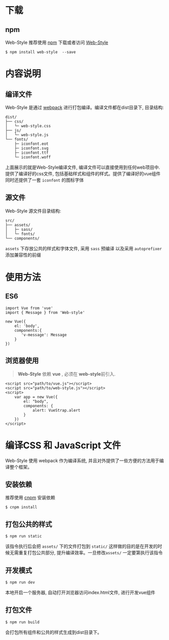 # 下载

## npm
Web-Style 推荐使用 [npm][1] 下载或者访问 [Web-Style][2]

```
$ npm install web-style  --save
```

# 内容说明


## 编译文件
Web-Style 是通过 [webpack][3] 进行打包编译。编译文件都在dist目录下, 目录结构:

```
dist/
├── css/
│   └─ web-style.css
├── js/
│   └─ web-style.js
└── fonts/
    ├─ iconfont.eot
    ├─ iconfont.svg
    ├─ iconfont.ttf
    └─ iconfont.woff
```
上面展示的就是Web-Style编译文件, 编译文件可以直接使用到任何web项目中. 提供了编译好的css文件, 包括基础样式和组件的样式。提供了编译好的vue组件 同时还提供了一套 `iconfont` 的图标字体

## 源文件
Web-Style 源文件目录结构:
```
src/
├── assets/
│   ├─ sass/
│   └─ fonts/
└── components/
```
`assets` 下存放公共的样式和字体文件, 采用 `sass` 预编译 以及采用 `autoprefixer` 添加兼容性的前缀

# 使用方法
## ES6
```
import Vue from 'vue'
import { Message } from 'Web-style'

new Vue({
    el: 'body',
    components:{
       'v-message': Message
    }
})
```
## 浏览器使用
> **Web-Style** 依赖 **vue** , 必须在 **web-style**前引入.
```
<script src="path/to/vue.js"></script>
<script src="path/to/web-style.js"></script>
<script>
    var app = new Vue({
        el: "body",
        components: {
            alert: VueStrap.alert
        }
    })
</script>
```

# 编译CSS 和 JavaScript 文件
Web-Style 使用 webpack 作为编译系统, 并且对外提供了一些方便的方法用于编译整个框架。
## 安装依赖
推荐使用 [cnpm][4] 安装依赖
```
$ cnpm install
```
## 打包公共的样式
```
$ npm run static
```
该指令执行后会把 `assets/` 下的文件打包到 `static/` 这样做的目的是在开发的时候无需重复打包公共部分, 提升编译效率。一旦修改`assets/` 一定要第执行该指令
## 开发模式
```
$ npm run dev
```
本地开启一个服务器, 自动打开浏览器访问index.html文件, 进行开发vue组件

## 打包文件
```
$ npm run build
```
会打包所有组件和公共的样式生成到dist目录下。


  [1]: https://www.npmjs.com/
  [2]: https://github.com/cycgit/web-style/
  [3]: http://webpack.github.io/
  [4]: https://npm.taobao.org/
